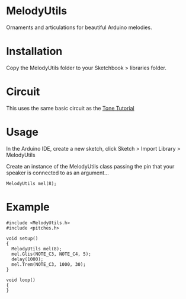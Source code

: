 MelodyUtils
===========

Ornaments and articulations for beautiful Arduino melodies.

# Installation
Copy the MelodyUtils folder to your Sketchbook > libraries folder.

# Circuit
This uses the same basic circuit as the [Tone Tutorial](http://arduino.cc/en/Tutorial/Tone)

# Usage
In the Arduino IDE, create a new sketch, click Sketch > Import Library > MelodyUtils

Create an instance of the MelodyUtils class passing the pin that your speaker is connected to as an argument...

	MelodyUtils mel(8);

# Example

	#include <MelodyUtils.h>
	#include <pitches.h>

	void setup()
	{
	  MelodyUtils mel(8);
	  mel.Glis(NOTE_C3, NOTE_C4, 5);
	  delay(1000);
	  mel.Trem(NOTE_C3, 1000, 30);
	}

	void loop()
	{
	}
